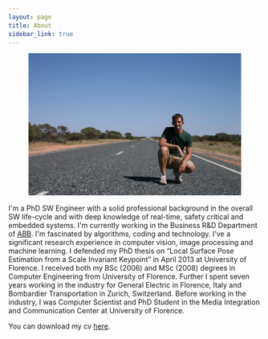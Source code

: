 ```yaml
---
layout: page
title: About
sidebar_link: true
---
```


[//]: # (To make pages show up in the sidebar, add `sidebar_link: true` to the front matter.) 

 <figure>
        <img src="/assets/images/street.jpg" />
 </figure>

<p class="message">
I'm a PhD SW Engineer with a solid professional background in the overall SW life-cycle and with deep knowledge of real-time, safety critical and embedded systems. I'm currently working in the Business R&D Department of <a href="http://new.abb.com" class="noborder">ABB</a>. I'm fascinated by algorithms, coding and technology. I've a significant research experience in computer vision, image processing and machine learning. I defended my PhD thesis on “Local Surface Pose Estimation from a Scale Invariant Keypoint” in April 2013 at University of Florence. I received both my BSc (2006) and MSc (2008) degrees in Computer Engineering from University of Florence. Further I spent seven years working in the industry for General Electric in Florence, Italy and Bombardier Transportation in Zurich, Switzerland. Before working in the industry, I was Computer Scientist and PhD Student in the Media Integration and Communication Center at University of Florence. 
</p>

You can download my cv <a href="{{ site.url }}/assets/documents/cv.pdf" class="noborder">here</a>.



